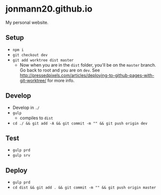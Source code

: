 jonmann20.github.io
===================

My personal website.

Setup
-----
* `npm i`
* `git checkout dev`
* `git add worktree dist master`
	* Now when you are in the `dist` folder, you'll be on the `master` branch.  Go back to root and you are on `dev`.  See http://pressedpixels.com/articles/deploying-to-github-pages-with-git-worktree/ for more info.

Develop
-------
* Develop in `./`
* `gulp`
    * compiles to `dist`
* `cd ./ && git add -A && git commit -m "" && git push origin dev`

Test
----
* `gulp prd`
* `gulp srv`

Deploy
------
* `gulp prd`
* `cd dist && git add . && git commit -m "" && git push origin master`